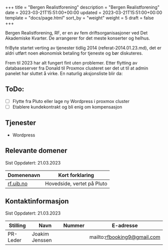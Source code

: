 +++
title = "Bergen Realistforening"
description = "Bergen Realistforening"
date = 2023-03-21T15:51:00+00:00
updated = 2023-03-21T15:51:00+00:00
template = "docs/page.html"
sort_by = "weight"
weight = 5
draft = false
+++

Bergen Realistforening, RF, er en av fem driftsorganisasjoner ved Det Akademiske
Kvarter. De arrangerer for det meste konserter og helhus.

friByte startet verting av tjenester tidlig 2014 (referat-2014.01.23.md), det er
aldri utført noen økonomisk betaling for tjeneste og bør diskuteres.

Frem til 2023 har alt fungert fint uten problemer. Etter flytting av
databaseserver fra Donald til Proxmox clusteret ser det ut til at admin panelet
har sluttet å virke. En naturlig aksjonsliste blir da:

## ToDo:

- [ ] Flytte fra Pluto eller lage ny Wordpress i proxmox cluster
- [ ] Etablere kundekontrakt og bli enig om kompensasjon

## Tjenester

- Wordpress

## Relevante domener

Sist Oppdatert: 21.03.2023

| Domenenavn             | Kort forklaring            |
| ---------------------- | -------------------------- |
| [rf.uib.no](rf.uib.no) | Hovedside, vertet på Pluto |

## Kontaktinformasjon

Sist Oppdatert: 21.03.2023

| Stilling | Navn           | Nummer | E-adresse                   |
| -------- | -------------- | ------ | --------------------------- |
| PR-Leder | Joakim Jenssen |        | mailto:rfbooking9@gmail.com |
